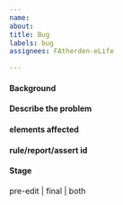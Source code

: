 ```yaml
---
name: 
about: 
title: Bug
labels: bug
assignees: FAtherden-eLife

---
```


#### Background


#### Describe the problem


#### elements affected


#### rule/report/assert id


#### Stage

pre-edit | final | both

